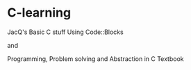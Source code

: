 # C-learning
JacQ's Basic C stuff
Using Code::Blocks 

and

Programming, Problem solving and Abstraction in C Textbook
